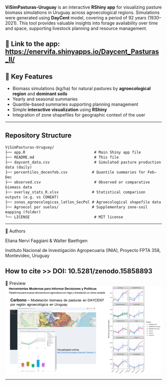 **ViSimPasturas-Uruguay** is an interactive **RShiny app** for visualizing pasture biomass simulations in Uruguay across agroecological regions. Simulations were generated using **DayCent** model, covering a period of 92 years (1930–2021). This tool provides valuable insights into forage availability over time and space, supporting livestock planning and resource management.

**🚀 Link to the app:**  https://enervifa.shinyapps.io/Daycent_Pasturas_II/
---

## 🌱 Key Features

- Biomass simulations (kg/ha) for natural pastures by **agroecological region** and **dominant soils**
- Yearly and seasonal summaries 
- Quantile-based summaries supporting planning management
- Simple **interactive visualization** using **RShiny**
- Integration of zone shapefiles for geographic context of the user

---

## Repository Structure

```text
ViSimPasturas-Uruguay/
├── app.R                               # Main Shiny app file
├── README.md                           # This file
├── daycent_data.csv                    # Simulated pasture production data (daily)
├── percentiles_decenfeb.csv           # Quantile summaries for Feb–Dec
├── observed.csv                        # Observed or comparative biomass data
├── overlay_stats_R.xlsx               # Statistical comparison outputs (e.g. vs CONEAT)
├── zonas_agroecologicas_latlon_SecPol # Agroecological shapefile data
├── Agroecol por suelos/               # Supplementary zone-soil mapping (folder)
└── LICENSE                             # MIT license
```
---

👥 Authors

Eliana Nervi Faggiani & Walter Baethgen

Instituto Nacional de Investigación Agropecuaria (INIA), Proyecto FPTA 358, Montevideo, Uruguay

How to cite >>  DOI: 10.5281/zenodo.15858893
---


📸 Preview 
![screenshot](screenshot.png)





---


